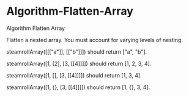 # Algorithm-Flatten-Array
Algorithm Flatten Array

Flatten a nested array. You must account for varying levels of nesting.

steamrollArray([[["a"]], [["b"]]]) should return ["a", "b"].

steamrollArray([1, [2], [3, [[4]]]]) should return [1, 2, 3, 4].

steamrollArray([1, [], [3, [[4]]]]) should return [1, 3, 4].

steamrollArray([1, {}, [3, [[4]]]]) should return [1, {}, 3, 4].